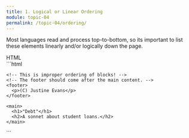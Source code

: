 ```yaml
---
title: 1. Logical or Linear Ordering
module: topic-04
permalink: /topic-04/ordering/
---
```


<div class="divider-heading"></div>

Most languages read and process top-to-bottom, so its important to list these elements linearly and/or logically down the page.


<div id="code-heading">HTML</div>
```html
<!DOCTYPE html>

<html>
  <body>

    <!-- This is improper ordering of blocks! -->
    <!-- The footer should come after the main content. -->
    <footer>
      <p>(C) Justine Evans</p>
    </footer>

    <main>
      <h1>"Debt"</h1>
      <h2>A sonnet about student loans.</h2>
    </main>

  </body>
</html>
```
